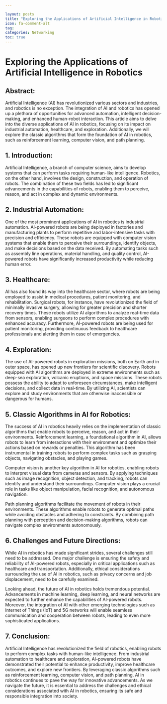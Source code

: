 ```yaml
---

layout: posts
title: "Exploring the Applications of Artificial Intelligence in Robotics"
icon: fa-comment-alt
tag:      
categories: Networking
toc: true
---
```




# Exploring the Applications of Artificial Intelligence in Robotics

## Abstract:
Artificial Intelligence (AI) has revolutionized various sectors and industries, and robotics is no exception. The integration of AI and robotics has opened up a plethora of opportunities for advanced automation, intelligent decision-making, and enhanced human-robot interaction. This article aims to delve into the diverse applications of AI in robotics, focusing on its impact on industrial automation, healthcare, and exploration. Additionally, we will explore the classic algorithms that form the foundation of AI in robotics, such as reinforcement learning, computer vision, and path planning.

## 1. Introduction:
Artificial Intelligence, a branch of computer science, aims to develop systems that can perform tasks requiring human-like intelligence. Robotics, on the other hand, involves the design, construction, and operation of robots. The combination of these two fields has led to significant advancements in the capabilities of robots, enabling them to perceive, reason, and act in complex and dynamic environments.

## 2. Industrial Automation:
One of the most prominent applications of AI in robotics is industrial automation. AI-powered robots are being deployed in factories and manufacturing plants to perform repetitive and labor-intensive tasks with precision and efficiency. These robots are equipped with computer vision systems that enable them to perceive their surroundings, identify objects, and make decisions based on the data received. By automating tasks such as assembly line operations, material handling, and quality control, AI-powered robots have significantly increased productivity while reducing human error.

## 3. Healthcare:
AI has also found its way into the healthcare sector, where robots are being employed to assist in medical procedures, patient monitoring, and rehabilitation. Surgical robots, for instance, have revolutionized the field of minimally invasive surgery, allowing for greater precision and shorter recovery times. These robots utilize AI algorithms to analyze real-time data from sensors, enabling surgeons to perform complex procedures with enhanced accuracy. Furthermore, AI-powered robots are being used for patient monitoring, providing continuous feedback to healthcare professionals and alerting them in case of emergencies.

## 4. Exploration:
The use of AI-powered robots in exploration missions, both on Earth and in outer space, has opened up new frontiers for scientific discovery. Robots equipped with AI algorithms are deployed in extreme environments such as deep-sea exploration, volcanic eruptions, and space missions. These robots possess the ability to adapt to unforeseen circumstances, make intelligent decisions, and collect data in real-time. By utilizing AI, scientists can explore and study environments that are otherwise inaccessible or dangerous for humans.

## 5. Classic Algorithms in AI for Robotics:
The success of AI in robotics heavily relies on the implementation of classic algorithms that enable robots to perceive, reason, and act in their environments. Reinforcement learning, a foundational algorithm in AI, allows robots to learn from interactions with their environment and optimize their actions based on rewards or penalties. This algorithm has been instrumental in training robots to perform complex tasks such as grasping objects, navigating obstacles, and playing games.

Computer vision is another key algorithm in AI for robotics, enabling robots to interpret visual data from cameras and sensors. By applying techniques such as image recognition, object detection, and tracking, robots can identify and understand their surroundings. Computer vision plays a crucial role in tasks like object manipulation, facial recognition, and autonomous navigation.

Path planning algorithms facilitate the movement of robots in their environments. These algorithms enable robots to generate optimal paths while avoiding obstacles and adhering to constraints. By combining path planning with perception and decision-making algorithms, robots can navigate complex environments autonomously.

## 6. Challenges and Future Directions:
While AI in robotics has made significant strides, several challenges still need to be addressed. One major challenge is ensuring the safety and reliability of AI-powered robots, especially in critical applications such as healthcare and transportation. Additionally, ethical considerations surrounding the use of AI in robotics, such as privacy concerns and job displacement, need to be carefully examined.

Looking ahead, the future of AI in robotics holds tremendous potential. Advancements in machine learning, deep learning, and neural networks are expected to further enhance the capabilities of AI-powered robots. Moreover, the integration of AI with other emerging technologies such as Internet of Things (IoT) and 5G networks will enable seamless communication and cooperation between robots, leading to even more sophisticated applications.

## 7. Conclusion:
Artificial Intelligence has revolutionized the field of robotics, enabling robots to perform complex tasks with human-like intelligence. From industrial automation to healthcare and exploration, AI-powered robots have demonstrated their potential to enhance productivity, improve healthcare outcomes, and explore new frontiers. By leveraging classic algorithms such as reinforcement learning, computer vision, and path planning, AI in robotics continues to pave the way for innovative advancements. As we navigate the future, it is essential to address the challenges and ethical considerations associated with AI in robotics, ensuring its safe and responsible integration into society.